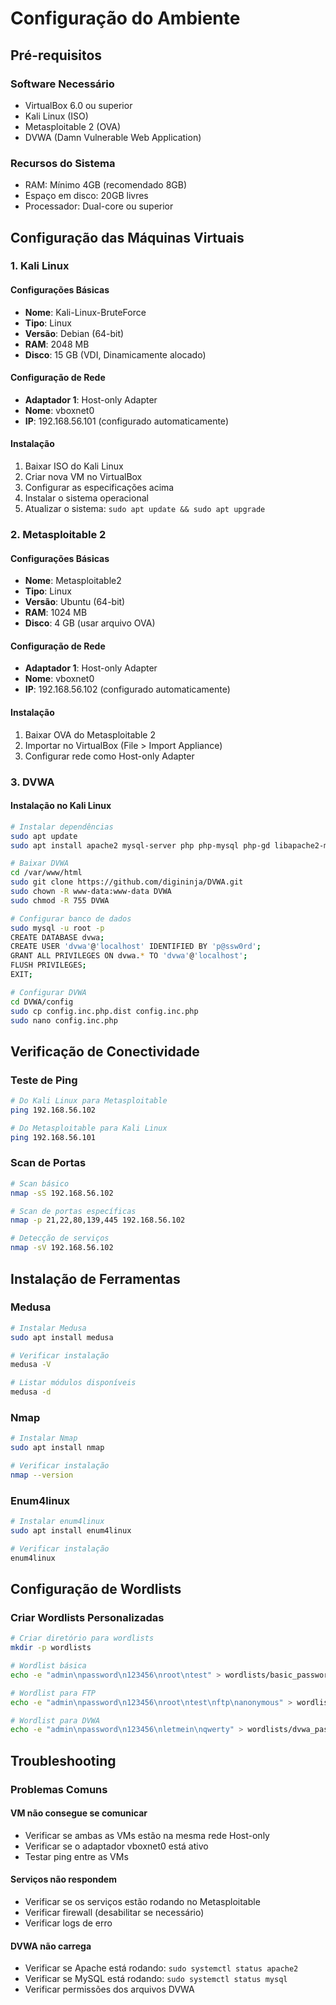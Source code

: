 # Configuração do Ambiente

## Pré-requisitos

### Software Necessário
- VirtualBox 6.0 ou superior
- Kali Linux (ISO)
- Metasploitable 2 (OVA)
- DVWA (Damn Vulnerable Web Application)

### Recursos do Sistema
- RAM: Mínimo 4GB (recomendado 8GB)
- Espaço em disco: 20GB livres
- Processador: Dual-core ou superior

## Configuração das Máquinas Virtuais

### 1. Kali Linux

#### Configurações Básicas
- **Nome**: Kali-Linux-BruteForce
- **Tipo**: Linux
- **Versão**: Debian (64-bit)
- **RAM**: 2048 MB
- **Disco**: 15 GB (VDI, Dinamicamente alocado)

#### Configuração de Rede
- **Adaptador 1**: Host-only Adapter
- **Nome**: vboxnet0
- **IP**: 192.168.56.101 (configurado automaticamente)

#### Instalação
1. Baixar ISO do Kali Linux
2. Criar nova VM no VirtualBox
3. Configurar as especificações acima
4. Instalar o sistema operacional
5. Atualizar o sistema: `sudo apt update && sudo apt upgrade`

### 2. Metasploitable 2

#### Configurações Básicas
- **Nome**: Metasploitable2
- **Tipo**: Linux
- **Versão**: Ubuntu (64-bit)
- **RAM**: 1024 MB
- **Disco**: 4 GB (usar arquivo OVA)

#### Configuração de Rede
- **Adaptador 1**: Host-only Adapter
- **Nome**: vboxnet0
- **IP**: 192.168.56.102 (configurado automaticamente)

#### Instalação
1. Baixar OVA do Metasploitable 2
2. Importar no VirtualBox (File > Import Appliance)
3. Configurar rede como Host-only Adapter

### 3. DVWA

#### Instalação no Kali Linux
```bash
# Instalar dependências
sudo apt update
sudo apt install apache2 mysql-server php php-mysql php-gd libapache2-mod-php

# Baixar DVWA
cd /var/www/html
sudo git clone https://github.com/digininja/DVWA.git
sudo chown -R www-data:www-data DVWA
sudo chmod -R 755 DVWA

# Configurar banco de dados
sudo mysql -u root -p
CREATE DATABASE dvwa;
CREATE USER 'dvwa'@'localhost' IDENTIFIED BY 'p@ssw0rd';
GRANT ALL PRIVILEGES ON dvwa.* TO 'dvwa'@'localhost';
FLUSH PRIVILEGES;
EXIT;

# Configurar DVWA
cd DVWA/config
sudo cp config.inc.php.dist config.inc.php
sudo nano config.inc.php
```

## Verificação de Conectividade

### Teste de Ping
```bash
# Do Kali Linux para Metasploitable
ping 192.168.56.102

# Do Metasploitable para Kali Linux
ping 192.168.56.101
```

### Scan de Portas
```bash
# Scan básico
nmap -sS 192.168.56.102

# Scan de portas específicas
nmap -p 21,22,80,139,445 192.168.56.102

# Detecção de serviços
nmap -sV 192.168.56.102
```

## Instalação de Ferramentas

### Medusa
```bash
# Instalar Medusa
sudo apt install medusa

# Verificar instalação
medusa -V

# Listar módulos disponíveis
medusa -d
```

### Nmap
```bash
# Instalar Nmap
sudo apt install nmap

# Verificar instalação
nmap --version
```

### Enum4linux
```bash
# Instalar enum4linux
sudo apt install enum4linux

# Verificar instalação
enum4linux
```

## Configuração de Wordlists

### Criar Wordlists Personalizadas
```bash
# Criar diretório para wordlists
mkdir -p wordlists

# Wordlist básica
echo -e "admin\npassword\n123456\nroot\ntest" > wordlists/basic_passwords.txt

# Wordlist para FTP
echo -e "admin\npassword\n123456\nroot\ntest\nftp\nanonymous" > wordlists/ftp_passwords.txt

# Wordlist para DVWA
echo -e "admin\npassword\n123456\nletmein\nqwerty" > wordlists/dvwa_passwords.txt
```

## Troubleshooting

### Problemas Comuns

#### VM não consegue se comunicar
- Verificar se ambas as VMs estão na mesma rede Host-only
- Verificar se o adaptador vboxnet0 está ativo
- Testar ping entre as VMs

#### Serviços não respondem
- Verificar se os serviços estão rodando no Metasploitable
- Verificar firewall (desabilitar se necessário)
- Verificar logs de erro

#### DVWA não carrega
- Verificar se Apache está rodando: `sudo systemctl status apache2`
- Verificar se MySQL está rodando: `sudo systemctl status mysql`
- Verificar permissões dos arquivos DVWA
